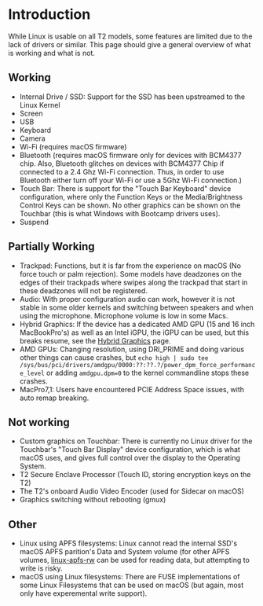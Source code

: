 # Introduction

While Linux is usable on all T2 models, some features are limited due to the lack of drivers or similar. This page should give a general overview of what is working and what is not.

## Working

- Internal Drive / SSD: Support for the SSD has been upstreamed to the Linux Kernel
- Screen
- USB
- Keyboard
- Camera
- Wi-Fi (requires macOS firmware)
- Bluetooth (requires macOS firmware only for devices with BCM4377 chip. Also, Bluetooth glitches on devices with BCM4377 Chip if connected to a 2.4 Ghz Wi-Fi connection. Thus, in order to use Bluetooth either turn off your Wi-Fi or use a 5Ghz Wi-Fi connection.)
- Touch Bar: There is support for the "Touch Bar Keyboard" device configuration, where only the Function Keys or the Media/Brightness Control Keys can be shown. No other graphics can be shown on the Touchbar (this is what Windows with Bootcamp drivers uses).
- Suspend

## Partially Working

- Trackpad: Functions, but it is far from the experience on macOS (No force touch or palm rejection). Some models have deadzones on the edges of their trackpads where swipes along the trackpad that start in these deadzones will not be registered.
- Audio: With proper configuration audio can work, however it is not stable in some older kernels and switching between speakers and when using the microphone. Microphone volume is low in some Macs.
- Hybrid Graphics: If the device has a dedicated AMD GPU (15 and 16 inch MacBookPro's) as well as an Intel iGPU, the iGPU can be used, but this breaks resume, see the [Hybrid Graphics](https://wiki.t2linux.org/guides/hybrid-graphics/) page.
- AMD GPUs: Changing resolution, using DRI_PRIME and doing various other things can cause crashes, but `echo high | sudo tee /sys/bus/pci/drivers/amdgpu/0000:??:??.?/power_dpm_force_performance_level` or adding `amdgpu.dpm=0` to the kernel commandline stops these crashes.
- MacPro7,1: Users have encountered PCIE Address Space issues, with auto remap breaking.

## Not working

- Custom graphics on Touchbar: There is currently no Linux driver for the Touchbar's "Touch Bar Display" device configuration, which is what macOS uses, and gives full control over the display to the Operating System.
- T2 Secure Enclave Processor (Touch ID, storing encryption keys on the T2)
- The T2's onboard Audio Video Encoder (used for Sidecar on macOS)
- Graphics switching without rebooting (gmux)

## Other

- Linux using APFS filesystems: Linux cannot read the internal SSD's macOS APFS parition's Data and System volume (for other APFS volumes, [linux-apfs-rw](https://github.com/linux-apfs/linux-apfs-rw) can be used for reading data, but attempting to write is risky.
- macOS using Linux filesystems: There are FUSE implementations of some Linux Filesystems that can be used on macOS (but again, most only have experemental write support).
